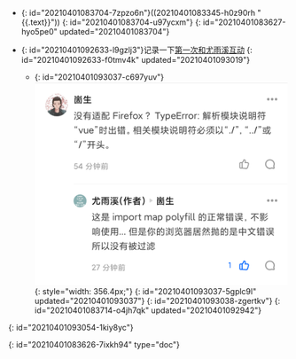 - {: id="20210401083704-7zpzo6n"}((20210401083345-h0z90rh "{{.text}}"))
  {: id="20210401083704-u97ycxm"}
{: id="20210401083627-hyo5pe0" updated="20210401083704"}

- {: id="20210401092633-l9gzlj3"}记录一下[第一次和尤雨溪互动](https://www.zhihu.com/pin/1360850449831178240#Popover20-toggle:~:text=%E6%B2%A1%E6%9C%89%E9%80%82%E9%85%8D%20Firefox%20%EF%BC%9F%20TypeError%3A)
  {: id="20210401092633-f0tmv4k" updated="20210401093019"}

  - {: id="20210401093037-c697yuv"}![image.png](assets/image-20210401093019-9w3qvue.png){: style="width: 356.4px;"}
    {: id="20210401093037-5gplc9l" updated="20210401093037"}
  {: id="20210401093038-zgertkv"}
{: id="20210401083714-o4jh7qk" updated="20210401092942"}

{: id="20210401093054-1kiy8yc"}


{: id="20210401083626-7ixkh94" type="doc"}
